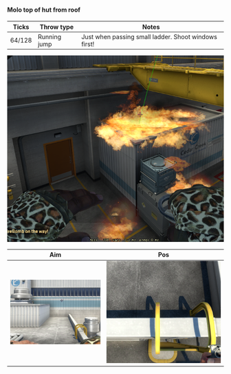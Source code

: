 #### Molo top of hut from roof

| Ticks  | Throw type | Notes |
| ------ | ------------ | ---- |
| 64/128 | Running jump | Just when passing small ladder. Shoot windows first! |

![](nuke-result-molo-hut.png)

| Aim| Pos |
|----|-----|
| ![](nuke-aim-molo-hut.png) | ![](nuke-pos-molo-hut.png) |